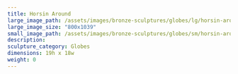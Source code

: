 ```yaml
---
title: Horsin Around
large_image_path: /assets/images/bronze-sculptures/globes/lg/horsin-around.jpg
large_image_size: "800x1039"
small_image_path: /assets/images/bronze-sculptures/globes/sm/horsin-around.jpg
description:
sculpture_category: Globes
dimensions: 19h x 18w
weight: 0
---
```

